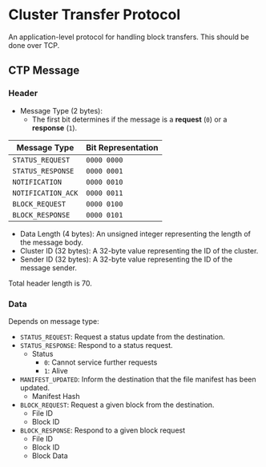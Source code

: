 # Cluster Transfer Protocol
An application-level protocol for handling block transfers. This should be done over TCP.

## CTP Message
### Header
- Message Type (2 bytes):
  - The first bit determines if the message is a **request** (`0`) or a **response** (`1`).
  
| Message Type       | Bit Representation |
| ------------------ | ------------------ |
| `STATUS_REQUEST`   | `0000 0000`        |
| `STATUS_RESPONSE`  | `0000 0001`        |
| `NOTIFICATION`     | `0000 0010`        |
| `NOTIFICATION_ACK` | `0000 0011`        |
| `BLOCK_REQUEST`    | `0000 0100`        |
| `BLOCK_RESPONSE`   | `0000 0101`        |

- Data Length (4 bytes): An unsigned integer representing the length of the message body.
- Cluster ID (32 bytes): A 32-byte value representing the ID of the cluster.
- Sender ID (32 bytes): A 32-byte value representing the ID of the message sender.

Total header length is 70.

### Data
Depends on message type:
- `STATUS_REQUEST`: Request a status update from the destination.
- `STATUS_RESPONSE`: Respond to a status request.
  - Status
    - `0`: Cannot service further requests
    - `1`: Alive
- `MANIFEST_UPDATED`: Inform the destination that the file manifest has been updated.
  - Manifest Hash
- `BLOCK_REQUEST`: Request a given block from the destination.
  - File ID
  - Block ID
- `BLOCK_RESPONSE`: Respond to a given block request
  - File ID
  - Block ID
  - Block Data
